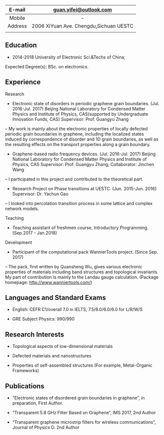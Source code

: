 

| E-mail  |         guan.yifei@outlook.com          |
| :-----: | :-------------------------------------: |
| Mobile  |                    -                    |
| Address | 2006 XiYuan Ave. Chengdu,Sichuan  UESTC |
|         |                                         |


## Education

* 2014-2018 University of Electronic Sci.&Techs of China;

Expected Degree(s): BSc. on electronics.

 

## Experience

 

 Research

* Electronic state of disorders in periodic graphene grain boundaries.      (Jul. 2016-Jul. 2017)  Beijing National Laboratory for Condensed Matter Physics and Institute of Physics, CAS(supported by Undergraduate Innovation Funds, CAS) Supervisor: Prof. Guangyu Zhang 

– My work is mainly about the electronic properties of locally defected periodic grain boundaries in graphene, including the localized states induced by correspondence of disorder and 1D grain boundaries, as well as the resulting effects on the transport properties along a grain boundary. 

* Graphene-based radio frequency devices.      (Jul. 2016-Jul. 2017)  Beijing National Laboratory for Condensed Matter Physics and Institute of Physics, CAS Supervisor: Prof. Guangyu Zhang; Collaborator: Jinchen Wang 

– I participated in this project and contributed to the theoretical part. 

* Research Project on Phase transitions at UESTC.      (Jun. 2015-Jun. 2016) Supervisor: Dr. Yachun Gao 

– I looked into percolation transition process in some lattice and complex network models. 

 

 Teaching

* Teaching assistant of freshmen course, Introductory Programming.      (Sep.2017 - Jan.2018) 



 Development

* Participant of the computational pack WannierTools project.      (Since Sep. 2017) 

– The pack, first written by Quansheng Wu, gives various electronic properties of materials including band structures and topological invariants. My part of contribution is mainly to the Landau gauge calculation. (Package homepage: http://www.wanniertools.com/) 

 

## Languages and Standard Exams

* English: CEFR C1/overall 7.0 in IELTS, 7.5/8.0/6.0/6.0 for L/R/W/S

* GRE Subject Physics: 990/990 



## Research Interests

* Topological aspects of low-dimensional materials 

* Defected materials and nanostructures 

* Properties of self-assembled structures (For example, Metal-Organic Frameworks) 



## Publications

* ”Electronic states of disordered grain boundaries in graphene”,  in preparation, First Author. 

* “Transparent 5.8 GHz Filter Based on Graphene”, IMS 2017, 2nd Author 

* “Transparent graphene microstrip filters for wireless communications”, Journal of Physics D. 2nd Author 

